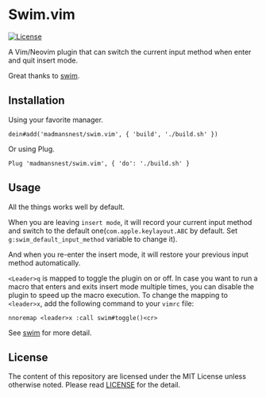 # Swim.vim

[![License][badge-license]][license]

A Vim/Neovim plugin that can switch the current input method when enter and quit insert mode.

Great thanks to [swim][SWIM].

## Installation

Using your favorite manager.

```vim
dein#add('madmansnest/swim.vim', { 'build', './build.sh' })
```

Or using Plug.

```vim
Plug 'madmansnest/swim.vim', { 'do': './build.sh' }
```

## Usage

All the things works well by default.

When you are leaving `insert mode`, it will record your current input method
and switch to the default one(`com.apple.keylayout.ABC` by default.
Set `g:swim_default_input_method` variable to change it).

And when you re-enter the insert mode, it will restore your previous input
method automatically.

`<Leader>q` is mapped to toggle the plugin on or off. In case you want to run a macro that enters and exits insert mode multiple times, you can disable the plugin to speed up the macro execution. To change the mapping to `<leader>x`, add the following command to your `vimrc` file:

`nnoremap <leader>x :call swim#toggle()<cr>`

See [swim][SWIM] for more detail.

## License

The content of this repository are licensed under the MIT License unless otherwise noted.
Please read [LICENSE][license] for the detail.


[badge-license]: https://img.shields.io/badge/license-MIT-yellowgreen.svg?style=flat-square
[license]: LICENSE
[SWIM]: https://github.com/mitsuse/swim
